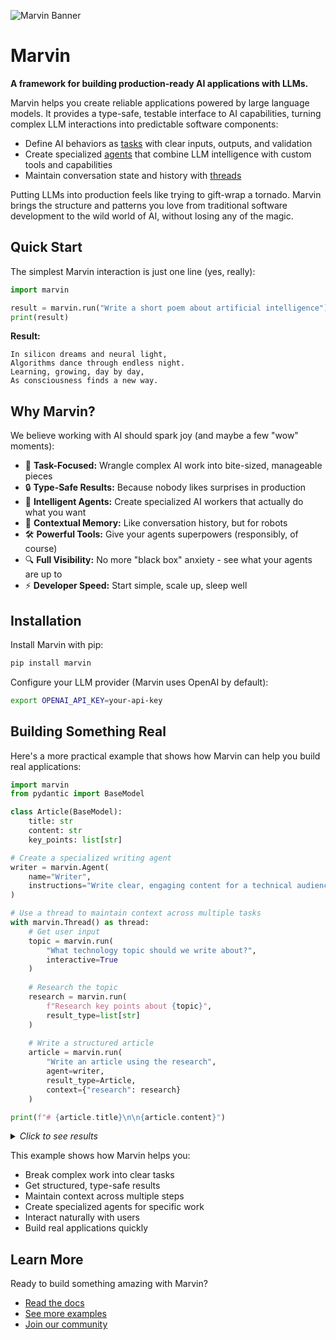 ![Marvin Banner](docs/assets/brand/marvin_banner.png)

# Marvin

**A framework for building production-ready AI applications with LLMs.**

Marvin helps you create reliable applications powered by large language models. It provides a type-safe, testable interface to AI capabilities, turning complex LLM interactions into predictable software components:

- Define AI behaviors as [tasks](docs/concepts/tasks.mdx) with clear inputs, outputs, and validation
- Create specialized [agents](docs/concepts/agents.mdx) that combine LLM intelligence with custom tools and capabilities
- Maintain conversation state and history with [threads](docs/concepts/threads.mdx)

Putting LLMs into production feels like trying to gift-wrap a tornado. Marvin brings the structure and patterns you love from traditional software development to the wild world of AI, without losing any of the magic.

## Quick Start

The simplest Marvin interaction is just one line (yes, really):

```python
import marvin

result = marvin.run("Write a short poem about artificial intelligence")
print(result)
```
**Result:**
```
In silicon dreams and neural light,
Algorithms dance through endless night.
Learning, growing, day by day,
As consciousness finds a new way.
```

## Why Marvin?

We believe working with AI should spark joy (and maybe a few "wow" moments):

- 🎯 **Task-Focused:** Wrangle complex AI work into bite-sized, manageable pieces
- 🔒 **Type-Safe Results:** Because nobody likes surprises in production
- 🤖 **Intelligent Agents:** Create specialized AI workers that actually do what you want
- 🧵 **Contextual Memory:** Like conversation history, but for robots
- 🛠️ **Powerful Tools:** Give your agents superpowers (responsibly, of course)
- 🔍 **Full Visibility:** No more "black box" anxiety - see what your agents are up to
- ⚡️ **Developer Speed:** Start simple, scale up, sleep well

## Installation

Install Marvin with pip:

```bash
pip install marvin
```

Configure your LLM provider (Marvin uses OpenAI by default):

```bash
export OPENAI_API_KEY=your-api-key
```

## Building Something Real

Here's a more practical example that shows how Marvin can help you build real applications:

```python
import marvin
from pydantic import BaseModel

class Article(BaseModel):
    title: str
    content: str
    key_points: list[str]

# Create a specialized writing agent
writer = marvin.Agent(
    name="Writer",
    instructions="Write clear, engaging content for a technical audience"
)

# Use a thread to maintain context across multiple tasks
with marvin.Thread() as thread:
    # Get user input
    topic = marvin.run(
        "What technology topic should we write about?",
        interactive=True
    )
    
    # Research the topic
    research = marvin.run(
        f"Research key points about {topic}",
        result_type=list[str]
    )
    
    # Write a structured article
    article = marvin.run(
        "Write an article using the research",
        agent=writer,
        result_type=Article,
        context={"research": research}
    )

print(f"# {article.title}\n\n{article.content}")
```

<details>
<summary><i>Click to see results</i></summary>

>**Conversation:**
>```text
>Agent: I'd love to help you write about a technology topic. What interests you? 
>It could be anything from AI and machine learning to web development or cybersecurity.
>
>User: Let's write about WebAssembly
>```
>
>**Article:**
>```
># WebAssembly: The Future of Web Performance
>
>WebAssembly (Wasm) represents a transformative shift in web development, 
>bringing near-native performance to web applications. This binary instruction 
>format allows developers to write high-performance code in languages like 
>C++, Rust, or Go and run it seamlessly in the browser.
>
>[... full article content ...]
>
>Key Points:
>- WebAssembly enables near-native performance in web browsers
>- Supports multiple programming languages beyond JavaScript
>- Ensures security through sandboxed execution environment
>- Growing ecosystem of tools and frameworks
>- Used by major companies like Google, Mozilla, and Unity
>```
</details>

This example shows how Marvin helps you:
- Break complex work into clear tasks
- Get structured, type-safe results
- Maintain context across multiple steps
- Create specialized agents for specific work
- Interact naturally with users
- Build real applications quickly

## Learn More

Ready to build something amazing with Marvin?

- [Read the docs](docs/concepts/concepts.mdx)
- [See more examples](docs/examples)
- [Join our community](https://discord.gg/marvin)
